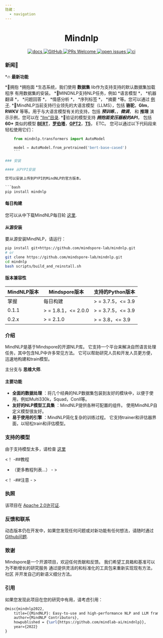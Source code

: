 ```yaml
---
隐藏：
  - navigation
---
```


# <center> Mindnlp

<p align ="center">
<a href ="https://mindnlp.cqu.ai/en/latest/">
<img alt ="docs" src ="https://img.shields.io/badge/docs-latest-blue">
</a>
<a href ="https://github.com/mindspore-lab/mindnlp/blob/master/LICENSE">
<img alt ="GitHub" src ="https://img.shields.io/github/license/mindspore-lab/mindnlp.svg">
</a>
<a href ="https://github.com/mindspore-lab/mindnlp/pulls">
<img alt ="PRs Welcome" src ="https://img.shields.io/badge/PRs-welcome-pink.svg">
</a>
<a href ="https://github.com/mindspore-lab/mindnlp/issues">
<img alt ="open issues" src ="https://img.shields.io/github/issues/mindspore-lab/mindnlp">
</a>
<a href ="https://github.com/mindspore-lab/mindnlp/actions">
<img alt ="ci" src ="https://github.com/mindspore-lab/mindnlp/actions/workflows/ci_pipeline.yaml/badge.svg">
</a>
</p>


### 新闻📢

*🔥 **最新功能** 

*🤗拥抱 *拥抱面 *生态系统，我们使用 **数据集** lib作为支持支持的默认数据集加载程序
有用数据集的安装。
*📝MINDNLP支持NLP任务，例如 *语言模型 *， *机器翻译 *， *问题回答 *， *情感分析 *， *序列标签 *， *摘要 *等。您可以通过 [例子](https://github.com/mindspore-lab/mindnlp/examples/).
*🚀MindNLP当前支持行业领先的大语言模型（LLMS），包括 **骆驼**，**Glm**，**RWKV** 等等。用于与大语言模型有关的支持，包括 ***预训练***，，***微调***， 和 **推理** 演示示例，您可以在 ["llm"目录](https://github.com/mindspore-lab/mindnlp/llm/).
*🤗验证的模型支持 ***拥抱面变压器般的API***， 包括 **60+** 类似的模型 **[BERT](https://github.com/mindspore-lab/mindnlp/mindnlp/transformers/models/bert)**，**[罗伯塔](https://github.com/mindspore-lab/mindnlp/mindnlp/transformers/models/roberta)**，**[GPT2](https://github.com/mindspore-lab/mindnlp/mindnlp/transformers/models/gpt2)**，**[T5](https://github.com/mindspore-lab/mindnlp/mindnlp/transformers/models/t5)**， ETC。
您可以通过以下代码段来轻松使用它们：
```python
    from mindnlp.transformers import AutoModel

    model = AutoModel.from_pretrained('bert-base-cased')
    ```

### 安装

#### 从PYPI安装

您可以安装上传到PYPI的MindNLP的官方版本。

```bash
pip install mindnlp
```

#### 每日构建

您可以从中下载MindNLP每日轮 [这里](https://repo.mindspore.cn/mindspore-lab/mindnlp/newest/any/).

#### 从源安装

要从源安装MindNLP，请运行：

```bash
pip install git+https://github.com/mindspore-lab/mindnlp.git
# or
git clone https://github.com/mindspore-lab/mindnlp.git
cd mindnlp
bash scripts/build_and_reinstall.sh
```

#### 版本兼容性

|MindNLP版本|Mindspore版本|支持的Python版本|
|-----------------|-------------------|--------------------------|
|掌握|每日构建|> = 3.7.5，<= 3.9|
|0.1.1|> = 1.8.1，<= 2.0.0|> = 3.7.5，<= 3.9|
|0.2.x|> = 2.1.0|> = 3.8，<= 3.9|

### 介绍

MindNLP是基于Mindspore的开源NLP库。 它支持一个平台来解决自然语言处理任务，其中包含NLP中许多常见方法。 它可以帮助研究人员和开发人员更方便，迅速地构建和train模型。

主分支与 **思维大师**.

#### 主要功能

- **全面的数据处理** ：将几个经典的NLP数据集包装到友好的模块中，以便于使用，例如Multi330k，Squad，Conll等。
- **友好的NLP模型工具集** ：MindNLP提供各种可配置的组件。 使用MindNLP自定义模型很友好。
- **易于使用的引擎** ：MindNLP简化复杂的训练过程。 它支持trainer和评估器界面，以轻松train和评估模型。


### 支持的模型

由于支持模型太多，请检查 [这里](https://mindnlp.cqu.ai/supported_models) 

<！ -##教程

- （更多教程列表...） - >

<！ -##注意 - >

### 执照

该项目在 [Apache 2.0许可证](LICENSE).

### 反馈和联系

动态版本仍在开发中，如果您发现任何问题或对新功能有任何想法，请随时通过 [Github问题](https://github.com/mindspore-lab/mindnlp/issues).

### 致谢

Mindspore是一个开源项目，欢迎任何贡献和反馈。
我们希望工具箱和基准可以为不断增长的研究服务
通过提供灵活的和标准化的工具包来重新实现现有方法，社区
并开发自己的新语义细分方法。

### 引用

如果您发现此项目在您的研究中有用，请考虑引用：

```latex
@misc{mindnlp2022,
    title={{MindNLP}: Easy-to-use and high-performance NLP and LLM framework based on MindSpore},
    author={MindNLP Contributors},
    howpublished = {\url{https://github.com/mindlab-ai/mindnlp}},
    year={2022}
}
```